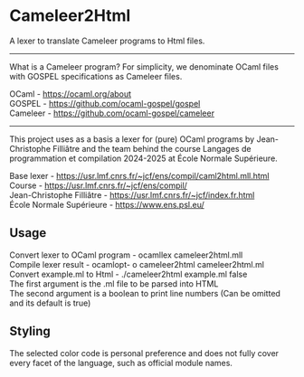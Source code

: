 # Cameleer2Html

A lexer to translate Cameleer programs to Html files.

---

What is a Cameleer program? For simplicity, we denominate OCaml files with GOSPEL specifications as Cameleer files.

OCaml - https://ocaml.org/about \
GOSPEL - https://github.com/ocaml-gospel/gospel \
Cameleer - https://github.com/ocaml-gospel/cameleer

---

This project uses as a basis a lexer for (pure) OCaml programs by Jean-Christophe Filliâtre and the team behind the course Langages de programmation et compilation 2024-2025 at École Normale Supérieure.

Base lexer - https://usr.lmf.cnrs.fr/~jcf/ens/compil/caml2html.mll.html \
Course - https://usr.lmf.cnrs.fr/~jcf/ens/compil/ \
Jean-Christophe Filliâtre - https://usr.lmf.cnrs.fr/~jcf/index.fr.html \
École Normale Supérieure - https://www.ens.psl.eu/

## Usage

Convert lexer to OCaml program - ocamllex cameleer2html.mll \
Compile lexer result - ocamlopt- o cameleer2html cameleer2html.ml \
Convert example.ml to Html - ./cameleer2html example.ml false \
The first argument is the .ml file to be parsed into HTML \
The second argument is a boolean to print line numbers (Can be omitted and its default is true)

## Styling

The selected color code is personal preference and does not fully cover
every facet of the language, such as official module names.